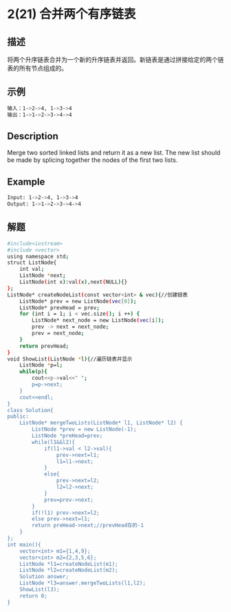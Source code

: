 # 2(21) 合并两个有序链表
## 描述
将两个升序链表合并为一个新的升序链表并返回。新链表是通过拼接给定的两个链表的所有节点组成的。
## 示例
```bash
输入：1->2->4, 1->3->4
输出：1->1->2->3->4->4
``` 

## Description
Merge two sorted linked lists and return it as a new list. The new list should be made by splicing together the nodes of the first two lists.

## Example
```bash
Input: 1->2->4, 1->3->4
Output: 1->1->2->3->4->4

```
## 解题
```bash
#include<iostream>
#include <vector>
using namespace std;
struct ListNode{
    int val;
    ListNode *next;
    ListNode(int x):val(x),next(NULL){}
};
ListNode* createNodeList(const vector<int> & vec){//创建链表
    ListNode* prev = new ListNode(vec[0]);
    ListNode* prevHead = prev;
    for (int i = 1; i < vec.size(); i ++) {
        ListNode* next_node = new ListNode(vec[i]);
        prev -> next = next_node;
        prev = next_node;
    }
    return prevHead;
}
void ShowList(ListNode *l){//遍历链表并显示
    ListNode *p=l;
    while(p){
        cout<<p->val<<" ";
        p=p->next;
    }
    cout<<endl;
}
class Solution{
public:
    ListNode* mergeTwoLists(ListNode* l1, ListNode* l2) {
        ListNode *prev = new ListNode(-1);
        ListNode *preHead=prev;
        while(l1&&l2){
            if(l1->val < l2->val){
                prev->next=l1;
                l1=l1->next;
            }
            else{
                prev->next=l2;
                l2=l2->next;
            }
            prev=prev->next;
        }
        if(!l1) prev->next=l2;
        else prev->next=l1;
        return preHead->next;//prevHead存的-1
    }
};
int main(){
    vector<int> m1={1,4,9};
    vector<int> m2={2,3,5,6};
    ListNode *l1=createNodeList(m1);
    ListNode *l2=createNodeList(m2);
    Solution answer;
    ListNode *l3=answer.mergeTwoLists(l1,l2);
    ShowList(l3);
    return 0;
}

```